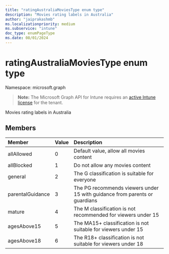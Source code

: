 ```yaml
---
title: "ratingAustraliaMoviesType enum type"
description: "Movies rating labels in Australia"
author: "jaiprakashmb"
ms.localizationpriority: medium
ms.subservice: "intune"
doc_type: enumPageType
ms.date: 08/01/2024
---
```


# ratingAustraliaMoviesType enum type

Namespace: microsoft.graph

> **Note:** The Microsoft Graph API for Intune requires an [active Intune license](https://go.microsoft.com/fwlink/?linkid=839381) for the tenant.

Movies rating labels in Australia

## Members
|Member|Value|Description|
|:---|:---|:---|
|allAllowed|0|Default value, allow all movies content|
|allBlocked|1|Do not allow any movies content|
|general|2|The G classification is suitable for everyone|
|parentalGuidance|3|The PG recommends viewers under 15 with guidance from parents or guardians|
|mature|4|The M classification is not recommended for viewers under 15|
|agesAbove15|5|The MA15+ classification is not suitable for viewers under 15|
|agesAbove18|6|The R18+ classification is not suitable for viewers under 18|